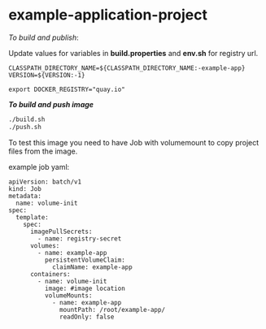 # example-application-project

*To build and publish*:

Update values for variables in **build.properties** and **env.sh** for registry url.

```
CLASSPATH_DIRECTORY_NAME=${CLASSPATH_DIRECTORY_NAME:-example-app}
VERSION=${VERSION:-1}
```

```
export DOCKER_REGISTRY="quay.io"
```


***To build and push image***
```bash
./build.sh
./push.sh
```

To test this image you need to have Job with volumemount to copy project files from the image.

example job yaml:

```
apiVersion: batch/v1
kind: Job
metadata:
  name: volume-init
spec:
  template:
    spec:
      imagePullSecrets:
        - name: registry-secret
      volumes:
        - name: example-app
          persistentVolumeClaim:
            claimName: example-app
      containers:
        - name: volume-init
          image: #image location
          volumeMounts:
            - name: example-app
              mountPath: /root/example-app/
              readOnly: false
```
